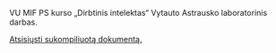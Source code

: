 VU MIF PS kurso „Dirbtinis intelektas“ Vytauto Astrausko
laboratorinis darbas.

<a href="http://dl.dropbox.com/u/67919929/dirbtinis-intelektas.pdf?dl=1" >Atsisiųsti sukompiliuotą dokumentą.</a>

